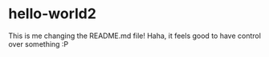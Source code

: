 # hello-world2

This is me changing the README.md file! Haha, it feels good to have control over something :P
